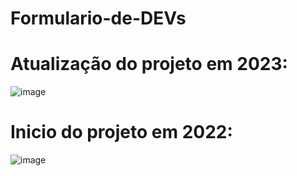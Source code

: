 # Formulario-de-DEVs

# Atualização do projeto em 2023:
![image](https://user-images.githubusercontent.com/82840116/215160238-6286f789-feba-4664-96cd-5c31fa192eda.png)

# Inicio do projeto em 2022:
![image](https://user-images.githubusercontent.com/82840116/157326712-03a05bee-d058-4883-b506-3d2d3390357f.png)
